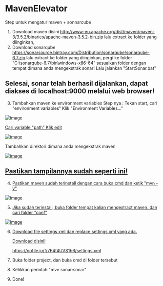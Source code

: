 # MavenElevator

Step untuk mengatur maven + sonnarcube

1. Download maven disini
  http://www-eu.apache.org/dist/maven/maven-3/3.5.2/binaries/apache-maven-3.5.2-bin.zip
  lalu extract ke folder yang diinginkan,
2. Download sonarqube
  https://sonarsource.bintray.com/Distribution/sonarqube/sonarqube-6.7.zip
  lalu extract ke folder yang diinginkan, pergi ke folder
  "C:\sonarqube-6.7\bin\windows-x86-64" sesuaikan folder dengan tempat dimana anda mengekstrak sonar!
  Lalu jalankan "StartSonar.bat"
  ## Selesai, sonar telah berhasil dijalankan, dapat diakses di localhost:9000 melalui web browser!
3. Tambahkan maven ke environment variables
  Step nya : 
  Tekan start, cari "environment variables"
  Klik "Environment Variables..."
      
  <a href="https://imgbb.com/"><img src="https://image.ibb.co/maWHkw/image.png" alt="image" border="0">
      
  Cari variable "path"
  Klik edit
  
  <a href="https://imgbb.com/"><img src="https://image.ibb.co/c6Vckw/image.png" alt="image" border="0"></a><br />
      
  Tambahkan direktori dimana anda mengekstrak maven
  
  <a href="https://imgbb.com/"><img src="https://image.ibb.co/nN4L5w/image.png" alt="image" border="0">
      
   ## Pastikan tampilannya sudah seperti ini!
4. Pastikan maven sudah terinstall dengan cara buka cmd dan ketik "mvn -v"
      
  <a href="https://ibb.co/hS1YQw"><img src="https://preview.ibb.co/c3x7kw/image.png" alt="image" border="0">
    
5. Jika sudah terinstall, buka folder tempat kalian mengextract maven, dan cari folder "conf"
      
  <a href="https://ibb.co/kGPbdG"><img src="https://preview.ibb.co/g2mpyG/image.png" alt="image" border="0">
    
6. Download file settings.xml dan replace settings.xml yang ada.

    Download disini!
    
    https://nofile.io/f/7F4f4UVS1h6/settings.xml
    
    
7. Buka folder project, dan buka cmd di folder tersebut
8. Ketikkan perintah "mvn sonar:sonar"
9. Done!
